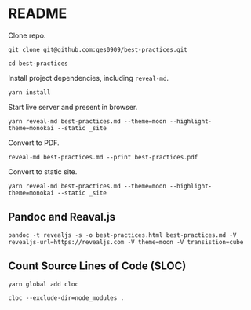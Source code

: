 # README

Clone repo.

`git clone git@github.com:ges0909/best-practices.git`

`cd best-practices`

Install project dependencies, including `reveal-md`.

`yarn install`

Start live server and present in browser.

`yarn reveal-md best-practices.md --theme=moon --highlight-theme=monokai --static _site`

Convert to PDF.

`reveal-md best-practices.md --print best-practices.pdf`

Convert to static site.

`yarn reveal-md best-practices.md --theme=moon --highlight-theme=monokai --static _site`

## Pandoc and Reaval.js

`pandoc -t revealjs -s -o best-practices.html best-practices.md -V revealjs-url=https://revealjs.com -V theme=moon -V transistion=cube`

## Count Source Lines of Code (SLOC)

`yarn global add cloc`

`cloc --exclude-dir=node_modules .`
